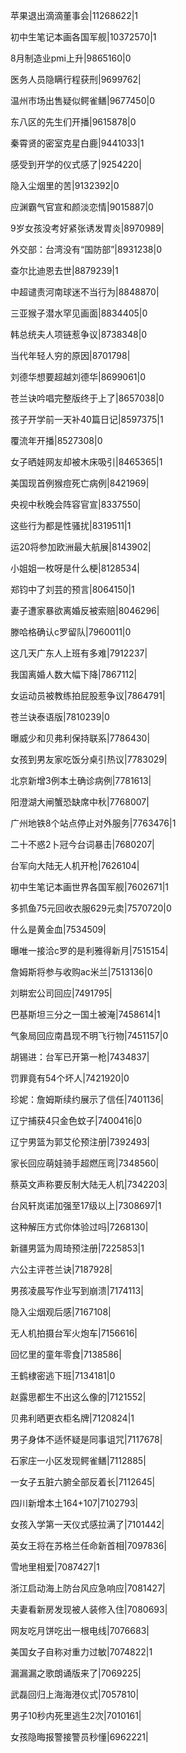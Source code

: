 苹果退出滴滴董事会|11268622|1

初中生笔记本画各国军舰|10372570|1

8月制造业pmi上升|9865160|0

医务人员隐瞒行程获刑|9699762|

温州市场出售疑似鳄雀鳝|9677450|0

东八区的先生们开播|9615878|0

秦霄贤的密室克星白鹿|9441033|1

感受到开学的仪式感了|9254220|

隐入尘烟里的苦|9132392|0

应渊霸气官宣和颜淡恋情|9015887|0

9岁女孩没考好紧张诱发胃炎|8970989|

外交部：台湾没有“国防部”|8931238|0

查尔比迪恩去世|8879239|1

中超谴责河南球迷不当行为|8848870|

三亚猴子潜水罕见画面|8834405|0

韩总统夫人项链惹争议|8738348|0

当代年轻人穷的原因|8701798|

刘德华想要超越刘德华|8699061|0

苍兰诀吟唱完整版终于上了|8657038|0

孩子开学前一天补40篇日记|8597375|1

覆流年开播|8527308|0

女子晒娃网友却被木床吸引|8465365|1

美国现首例猴痘死亡病例|8421969|

央视中秋晚会阵容官宣|8337550|

这些行为都是性骚扰|8319511|1

运20将参加欧洲最大航展|8143902|

小姐姐一枚呀是什么梗|8128534|

郑钧中了刘芸的预言|8064150|1

妻子遭家暴欲离婚反被索赔|8046296|

滕哈格确认c罗留队|7960011|0

这几天广东人上班有多难|7912237|

我国离婚人数大幅下降|7867112|

女运动员被教练拍屁股惹争议|7864791|

苍兰诀泰语版|7810239|0

曝威少和贝弗利保持联系|7786430|

女孩到男友家吃饭分桌引热议|7783029|

北京新增3例本土确诊病例|7781613|

阳澄湖大闸蟹恐缺席中秋|7768007|

广州地铁8个站点停止对外服务|7763476|1

二十不惑2卜冠今台词暴击|7680207|

台军向大陆无人机开枪|7626104|

初中生笔记本画世界各国军舰|7602671|1

多抓鱼75元回收衣服629元卖|7570720|0

什么是黄金血|7534509|

曝唯一接洽c罗的是利雅得新月|7515154|

詹姆斯将参与收购ac米兰|7513136|0

刘畊宏公司回应|7491795|

巴基斯坦三分之一国土被淹|7458614|1

气象局回应南昌现不明飞行物|7451157|0

胡锡进：台军已开第一枪|7434837|

罚罪竟有54个坏人|7421920|0

珍妮：詹姆斯续约展示了信任|7401136|

辽宁捕获4只金色蚊子|7400416|0

辽宁男篮为郭艾伦预注册|7392493|

家长回应萌娃骑手超燃压弯|7348560|

蔡英文声称要反制大陆无人机|7342203|

台风轩岚诺加强至17级以上|7308697|1

这种解压方式你体验过吗|7268130|

新疆男篮为周琦预注册|7225853|1

六公主评苍兰诀|7187928|

男孩凌晨写作业写到崩溃|7174113|

隐入尘烟观后感|7167108|

无人机拍摄台军火炮车|7156616|

回忆里的童年零食|7138586|

王鹤棣密逃下班|7134181|0

赵露思都生不出这么像的|7121552|

贝弗利晒更衣柜名牌|7120824|1

男子身体不适怀疑是同事诅咒|7117678|

石家庄一小区发现鳄雀鳝|7112885|

一女子五脏六腑全部反着长|7112645|

四川新增本土164+107|7102793|

女孩入学第一天仪式感拉满了|7101442|

英女王将在苏格兰任命新首相|7097836|

雪地里相爱|7087427|1

浙江启动海上防台风应急响应|7081427|

夫妻看新房发现被人装修入住|7080693|

网友吃月饼吃出一根电线|7076683|

美国女子自称对重力过敏|7074822|1

漏漏漏之歌朗诵版来了|7069225|

武磊回归上海海港仪式|7057810|

男子10秒内死里逃生2次|7010161|

女孩隐晦报警接警员秒懂|6962221|


